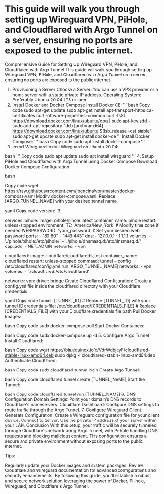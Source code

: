 # This guide will walk you through setting up Wireguard VPN, PiHole, and Cloudflared with Argo Tunnel on a server, ensuring no ports are exposed to the public internet.

Comprehensive Guide for Setting Up Wireguard VPN, PiHole, and Cloudflared with Argo Tunnel
This guide will walk you through setting up Wireguard VPN, PiHole, and Cloudflared with Argo Tunnel on a server, ensuring no ports are exposed to the public internet.

1. Provisioning a Server
Choose a Server: You can use a VPS provider or a home server with a static private IP address.
Operating System: Preferably Ubuntu 20.04 LTS or later.
2. Install Docker and Docker Compose
Install Docker CE:
'''
bash
Copy code
sudo apt-get update
sudo apt-get install apt-transport-https ca-certificates curl software-properties-common
curl -fsSL https://download.docker.com/linux/ubuntu/gpg | sudo apt-key add -
sudo add-apt-repository "deb [arch=amd64] https://download.docker.com/linux/ubuntu $(lsb_release -cs) stable"
sudo apt-get update
sudo apt-get install docker-ce
'''
Install Docker Compose:
'''
bash
Copy code
sudo apt install docker-compose
'''
4. Install Wireguard
Install Wireguard on Ubuntu 20.04:

bash
'''
Copy code
sudo apt update
sudo apt install wireguard
'''
4. Setup PiHole and Cloudflared with Argo Tunnel using Docker Compose
Download Docker Compose Configuration:

bash

Copy code
wget https://raw.githubusercontent.com/jbencina/vpn/master/docker-compose.yaml
Modify docker-compose.yaml:
Replace [ARGO_TUNNEL_NAME] with your desired tunnel name.

yaml
Copy code
version: '3'

services:
  pihole:
    image: pihole/pihole:latest
    container_name: pihole
    restart: unless-stopped
    environment:
      TZ: 'America/New_York' # Modify time zone if needed
      WEBPASSWORD: 'your_password' # Set your desired web password
    ports:
      - "80:80"
      - "443:443"
    dns:
      - 127.0.0.1
      - 1.1.1.1
    volumes:
      - './pihole/pihole:/etc/pihole/'
      - './pihole/dnsmasq.d:/etc/dnsmasq.d/'
    cap_add:
      - NET_ADMIN
    networks:
      - vpn

  cloudflared:
    image: cloudflare/cloudflared:latest
    container_name: cloudflared
    restart: unless-stopped
    command: tunnel --config /etc/cloudflared/config.yml run [ARGO_TUNNEL_NAME]
    networks:
      - vpn
    volumes:
      - './cloudflared:/etc/cloudflared'

networks:
  vpn:
    driver: bridge
Create Cloudflared Configuration:
Create a config.yml file inside the cloudflared directory with your Cloudflare credentials.

yaml
Copy code
tunnel: [TUNNEL_ID] # Replace [TUNNEL_ID] with your tunnel ID
credentials-file: /etc/cloudflared/[CREDENTIALS_FILE] # Replace [CREDENTIALS_FILE] with your Cloudflare credentials file path
Pull Docker Images:

bash
Copy code
sudo docker-compose pull
Start Docker Containers:

bash
Copy code
sudo docker-compose up -d
5. Configure Argo Tunnel
Install Cloudflared:

bash
Copy code
wget https://bin.equinox.io/c/VdrWdbjqyF/cloudflared-stable-linux-amd64.deb
sudo dpkg -i cloudflared-stable-linux-amd64.deb
Authenticate Cloudflared:

bash
Copy code
sudo cloudflared tunnel login
Create Argo Tunnel:

bash
Copy code
cloudflared tunnel create [TUNNEL_NAME]
Start the Tunnel:

bash
Copy code
cloudflared tunnel run [TUNNEL_NAME]
6. DNS Configuration
Domain Settings: Point your domain’s DNS records to Cloudflare's nameservers.
Cloudflare Dashboard: Configure DNS settings to route traffic through the Argo Tunnel.
7. Configure Wireguard Client
Generate Configuration: Create a Wireguard configuration file for your client device.
Connect to Server: Use the private IP address of your server within your LAN.
Conclusion
With this setup, your traffic will be securely tunneled through Cloudflare's network using Argo Tunnel, with Pi-hole handling DNS requests and blocking malicious content. This configuration ensures a secure and private environment without exposing ports to the public internet.

Tips:

Regularly update your Docker images and system packages.
Review Cloudflare and Wireguard documentation for advanced configurations and security enhancements.
By following this guide, you'll establish a robust and secure network solution leveraging the power of Docker, Pi-hole, Wireguard, and Cloudflare's Argo Tunnel.



